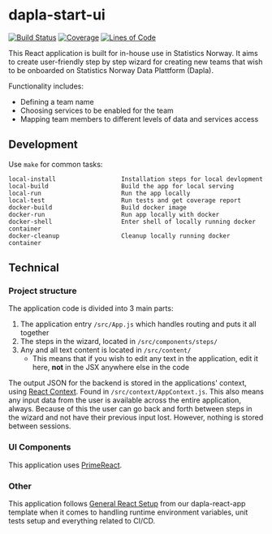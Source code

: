 # dapla-start-ui

[![Build Status](https://dev.azure.com/statisticsnorway/Dapla/_apis/build/status/statisticsnorway.dapla-start-ui?branchName=master)](https://dev.azure.com/statisticsnorway/Dapla/_build/latest?definitionId=130&branchName=master)
[![Coverage](https://sonarcloud.io/api/project_badges/measure?project=statisticsnorway_dapla-start-ui&metric=coverage)](https://sonarcloud.io/summary/new_code?id=statisticsnorway_dapla-start-ui)
[![Lines of Code](https://sonarcloud.io/api/project_badges/measure?project=statisticsnorway_dapla-start-ui&metric=ncloc)](https://sonarcloud.io/summary/new_code?id=statisticsnorway_dapla-start-ui)

This React application is built for in-house use in Statistics Norway. It aims to create user-friendly step by step
wizard for creating new teams that wish to be onboarded on Statistics Norway Data Plattform (Dapla).

Functionality includes:

* Defining a team name
* Choosing services to be enabled for the team
* Mapping team members to different levels of data and services access

## Development

Use `make` for common tasks:

```
local-install                  Installation steps for local devlopment
local-build                    Build the app for local serving
local-run                      Run the app locally
local-test                     Run tests and get coverage report
docker-build                   Build docker image
docker-run                     Run app locally with docker
docker-shell                   Enter shell of locally running docker container
docker-cleanup                 Cleanup locally running docker container
```

## Technical

### Project structure

The application code is divided into 3 main parts:

1. The application entry `/src/App.js` which handles routing and puts it all together
2. The steps in the wizard, located in `/src/components/steps/`
3. Any and all text content is located in `/src/content/`
    * This means that if you wish to edit any text in the application, edit it here, **not** in the JSX anywhere else in
      the code

The output JSON for the backend is stored in the applications' context, using
[React Context](https://reactjs.org/docs/context.html). Found in `/src/context/AppContext.js`. This also means any input
data from the user is available across the entire application, always. Because of this the user can go back and forth
between steps in the wizard and not have their previous input lost. However, nothing is stored between sessions.

### UI Components

This application uses [PrimeReact](https://www.primefaces.org/primereact/).

### Other

This application follows
[General React Setup](https://github.com/statisticsnorway/cra-template-dapla-react-app#general-react-setup) from our
dapla-react-app template when it comes to handling runtime environment variables, unit tests setup and everything
related to CI/CD.
